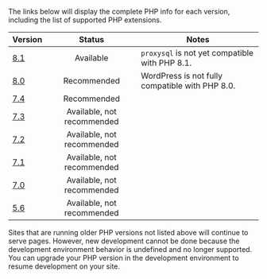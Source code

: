 <ReviewDate date="2022-04-06" />

The links below will display the complete PHP info for each version, including the list of supported PHP extensions.

| Version                                      | Status      | Notes |
| -------------------------------------------- | :---------: | -----|
| [8.1](https://v81-php-info.pantheonsite.io/) |  Available  | `proxysql` is not yet compatible with PHP 8.1. |
| [8.0](https://v80-php-info.pantheonsite.io/) | Recommended | WordPress is not fully compatible with PHP 8.0. |
| [7.4](https://v74-php-info.pantheonsite.io/) | Recommended | |
| [7.3](https://v73-php-info.pantheonsite.io/) | Available, not recommended | |
| [7.2](https://v72-php-info.pantheonsite.io/) | Available, not recommended | |
| [7.1](https://v71-php-info.pantheonsite.io/) | Available, not recommended | |
| [7.0](https://v70-php-info.pantheonsite.io/) | Available, not recommended | |
| [5.6](https://v56-php-info.pantheonsite.io/) | Available, not recommended | |

Sites that are running older PHP versions not listed above will continue to serve pages. However, new development cannot be done because the development environment behavior is undefined and no longer supported. You can upgrade your PHP version in the development environment to resume development on your site.